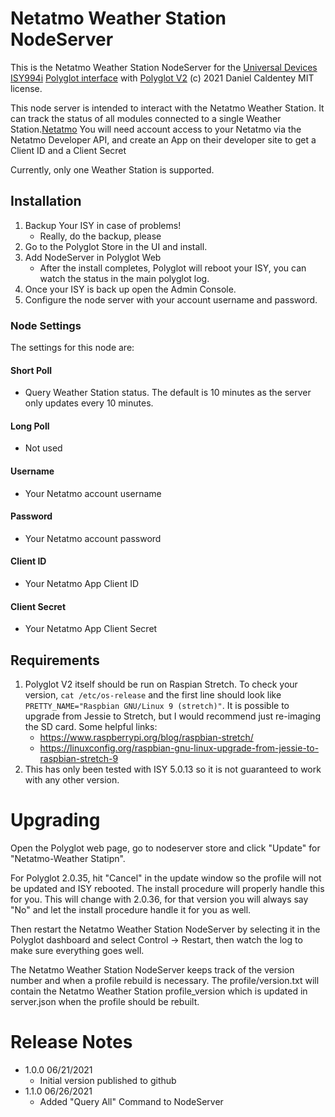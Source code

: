 
# Netatmo Weather Station NodeServer

This is the Netatmo Weather Station NodeServer for the [Universal Devices ISY994i](https://www.universal-devices.com/residential/ISY) [Polyglot interface](http://www.universal-devices.com/developers/polyglot/docs/) with  [Polyglot V2](https://github.com/Einstein42/udi-polyglotv2)
(c) 2021 Daniel Caldentey
MIT license.

This node server is intended to interact with the Netatmo Weather Station. It can track the status of all modules connected to a single Weather Station.[Netatmo](https://www.netatmo.com/en-us/weather) You will need account access to your Netatmo via the Netatmo Developer API, and create an App on their developer site to get a Client ID and a Client Secret 

Currently, only one Weather Station is supported.

## Installation

1. Backup Your ISY in case of problems!
   * Really, do the backup, please
2. Go to the Polyglot Store in the UI and install.
3. Add NodeServer in Polyglot Web
   * After the install completes, Polyglot will reboot your ISY, you can watch the status in the main polyglot log.
4. Once your ISY is back up open the Admin Console.
5. Configure the node server with your account username and password.

### Node Settings
The settings for this node are:

#### Short Poll
   * Query Weather Station status. The default is 10 minutes as the server only updates every 10 minutes.
#### Long Poll
   * Not used

#### Username
   * Your Netatmo account username

#### Password
   * Your Netatmo account password

#### Client ID
   * Your Netatmo App Client ID

#### Client Secret
   * Your Netatmo App Client Secret
###

## Requirements

1. Polyglot V2 itself should be run on Raspian Stretch.
  To check your version, ```cat /etc/os-release``` and the first line should look like
  ```PRETTY_NAME="Raspbian GNU/Linux 9 (stretch)"```. It is possible to upgrade from Jessie to
  Stretch, but I would recommend just re-imaging the SD card.  Some helpful links:
   * https://www.raspberrypi.org/blog/raspbian-stretch/
   * https://linuxconfig.org/raspbian-gnu-linux-upgrade-from-jessie-to-raspbian-stretch-9
2. This has only been tested with ISY 5.0.13 so it is not guaranteed to work with any other version.

# Upgrading

Open the Polyglot web page, go to nodeserver store and click "Update" for "Netatmo-Weather Statipn".

For Polyglot 2.0.35, hit "Cancel" in the update window so the profile will not be updated and ISY rebooted.  The install procedure will properly handle this for you.  This will change with 2.0.36, for that version you will always say "No" and let the install procedure handle it for you as well.

Then restart the Netatmo Weather Station NodeServer by selecting it in the Polyglot dashboard and select Control -> Restart, then watch the log to make sure everything goes well.

The Netatmo Weather Station NodeServer keeps track of the version number and when a profile rebuild is necessary.  The profile/version.txt will contain the Netatmo Weather Station profile_version which is updated in server.json when the profile should be rebuilt.

# Release Notes

- 1.0.0 06/21/2021
   - Initial version published to github
- 1.1.0 06/26/2021
   - Added "Query All" Command to NodeServer
